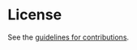 # License

See the
[guidelines for contributions](https://github.com/wilaw/carp/blob/main/CONTRIBUTING.md).

